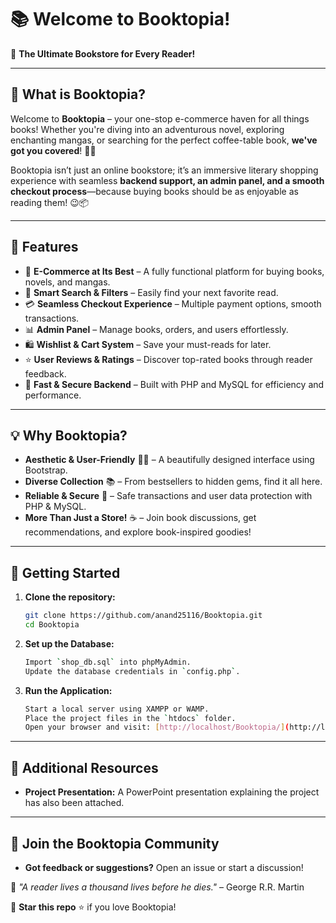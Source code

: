 # 📚 Welcome to Booktopia!

🚀 **The Ultimate Bookstore for Every Reader!**

---

## 🌟 What is Booktopia?

Welcome to **Booktopia** – your one-stop e-commerce haven for all things books! Whether you're diving into an adventurous novel, exploring enchanting mangas, or searching for the perfect coffee-table book, **we've got you covered**! 📖✨

Booktopia isn’t just an online bookstore; it’s an immersive literary shopping experience with seamless **backend support, an admin panel, and a smooth checkout process**—because buying books should be as enjoyable as reading them! 😉📦

---

## 🎯 Features

- 🛒 **E-Commerce at Its Best** – A fully functional platform for buying books, novels, and mangas.
- 🔎 **Smart Search & Filters** – Easily find your next favorite read.
- 💳 **Seamless Checkout Experience** – Multiple payment options, smooth transactions.
- 📊 **Admin Panel** – Manage books, orders, and users effortlessly.
- 🛍️ **Wishlist & Cart System** – Save your must-reads for later.
- ⭐ **User Reviews & Ratings** – Discover top-rated books through reader feedback.
- 🚀 **Fast & Secure Backend** – Built with PHP and MySQL for efficiency and performance.

---

## 💡 Why Booktopia?

- **Aesthetic & User-Friendly** 🌸🎨 – A beautifully designed interface using Bootstrap.
- **Diverse Collection** 📚 – From bestsellers to hidden gems, find it all here.
- **Reliable & Secure** 🔐 – Safe transactions and user data protection with PHP & MySQL.
- **More Than Just a Store!** ☕ – Join book discussions, get recommendations, and explore book-inspired goodies!

---

## 🚀 Getting Started

1. **Clone the repository:**

   ```sh
   git clone https://github.com/anand25116/Booktopia.git
   cd Booktopia

2. **Set up the Database:**
   
   ```sh
   Import `shop_db.sql` into phpMyAdmin.
   Update the database credentials in `config.php`.

3. **Run the Application:**

   ```sh
   Start a local server using XAMPP or WAMP.
   Place the project files in the `htdocs` folder.
   Open your browser and visit: [http://localhost/Booktopia/](http://localhost/Booktopia/)

---

## 📂 Additional Resources

- **Project Presentation:** A PowerPoint presentation explaining the project has also been attached.

---

## 💖 Join the Booktopia Community

- **Got feedback or suggestions?** Open an issue or start a discussion!

🔖 *"A reader lives a thousand lives before he dies."* – George R.R. Martin

📌 **Star this repo** ⭐ if you love Booktopia!
